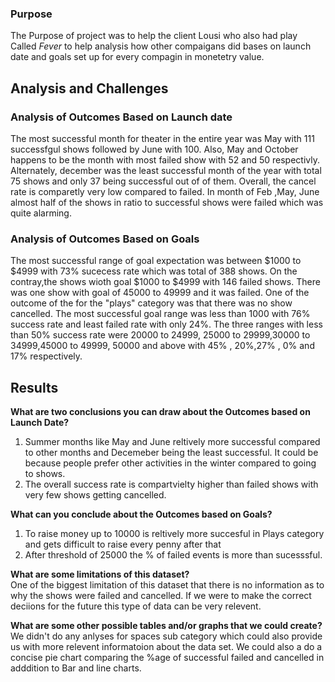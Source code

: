 

### Purpose

The Purpose of project was to help the client Lousi who also had play Called <i> Fever </i> to help analysis how other compaigans did bases on launch date and goals set up for every compagin in monetetry value.

## Analysis and Challenges
 
### Analysis of Outcomes Based on Launch date

The most successful month for theater in the entire year was May with 111 successfgul shows followed by June with 100. Also, May and October happens to be the month with most failed show with 52 and 50 respectivly. Alternately, december was the least successful month of the year with total 75 shows and only 37 being successful out of of them. Overall, the cancel rate is comparetly very low compared to failed. In month of Feb ,May, June almost half of the shows in ratio to  successful shows were failed which was quite alarming.

### Analysis of Outcomes Based on Goals

The most successful range of goal expectation was between $1000 to $4999 with 73% sucecess rate which was total of 388 shows. On the contray,the shows wioth goal $1000 to $4999 with 146 failed shows. There was one show with goal of 45000 to 49999 and it was failed. One of the outcome of the for the "plays" category was that there was no show cancelled. The most successful goal range was less than 1000 with 76% success rate and least failed rate with only 24%. The three ranges with less than 50% success rate were 20000 to 24999, 25000 to 29999,30000 to 34999,45000 to 49999, 50000 and above with 45% , 20%,27% , 0% and 17% respectively.


## Results

<b>What are two conclusions you can draw about the Outcomes based on Launch Date?</b><br>
1) Summer months like May and June reltively more successful compared to other months and Decemeber being the least successful. It could be because people prefer other activities in the winter compared to going to shows.
2) The overall success rate is compartvielty higher than failed shows with very few shows getting cancelled.

<b>What can you conclude about the Outcomes based on Goals?</b><br>
1) To raise money up to 10000 is reltively more succesful in Plays category and gets difficult to raise every penny after that
2) After threshold of 25000 the % of failed events is more than sucesssful.

<b>What are some limitations of this dataset?</b><br>
One of the biggest limitation of this dataset that there is no information as to why the shows were failed and cancelled. If we were to make the correct deciions for the future this type of data can be very relevent.

<b>What are some other possible tables and/or graphs that we could create?</b>
  We didn't do any anlyses for spaces sub category which could also provide us with more relevent informatoion about the data set. We could also a do a concise pie chart comparing the %age of successful failed and cancelled in adddition to Bar and line charts.
